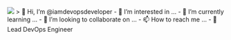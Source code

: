 <img src="https://media-exp1.licdn.com/dms/image/C4E16AQEb0aXkuRkNLw/profile-displaybackgroundimage-shrink_350_1400/0/1621048678012?e=1626307200&v=beta&t=dq7Mu3vcVAyrF0uj2O2Pk5GlIFrtfbMZ7znA84yMPtY">
> 👋 Hi, I’m @iamdevopsdeveloper
- 👀 I’m interested in ...
- 🌱 I’m currently learning ...
- 💞️ I’m looking to collaborate on ...
- 📫 How to reach me ...
- 🤠 Lead DevOps Engineer

<!---
iamdevopsdeveloper/iamdevopsdeveloper is a ✨ special ✨ repository because its `README.md` (this file) appears on your GitHub profile.
You can click the Preview link to take a look at your changes.
--->
